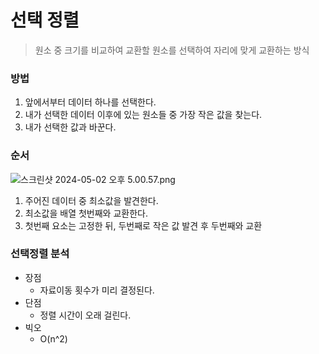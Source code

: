 # 선택 정렬

> 원소 중 크기를 비교하여 교환할 원소를 선택하여 자리에 맞게 교환하는 방식
> 

### 방법

1. 앞에서부터 데이터 하나를 선택한다.
2. 내가 선택한 데이터 이후에 있는 원소들 중 가장 작은 값을 찾는다.
3. 내가 선택한 값과 바꾼다.

### 순서

![스크린샷 2024-05-02 오후 5.00.57.png](%E1%84%89%E1%85%A5%E1%86%AB%E1%84%90%E1%85%A2%E1%86%A8%20%E1%84%8C%E1%85%A5%E1%86%BC%E1%84%85%E1%85%A7%E1%86%AF%2055941b8812174e07acdfb71e26c2c95b/%25E1%2584%2589%25E1%2585%25B3%25E1%2584%258F%25E1%2585%25B3%25E1%2584%2585%25E1%2585%25B5%25E1%2586%25AB%25E1%2584%2589%25E1%2585%25A3%25E1%2586%25BA_2024-05-02_%25E1%2584%258B%25E1%2585%25A9%25E1%2584%2592%25E1%2585%25AE_5.00.57.png)

1. 주어진 데이터 중 최소값을 발견한다.
2. 최소값을 배열 첫번째와 교환한다.
3. 첫번째 요소는 고정한 뒤, 두번째로 작은 값 발견 후 두번째와 교환

### 선택정렬 분석

- 장점
    - 자료이동 횟수가 미리 결정된다.
- 단점
    - 정렬 시간이 오래 걸린다.
- 빅오
    - O(n^2)